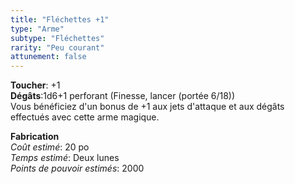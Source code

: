 ```yaml
---
title: "Fléchettes +1"
type: "Arme"
subtype: "Fléchettes"
rarity: "Peu courant"
attunement: false
---
```

**Toucher**: +1  
**Dégâts**:1d6+1 perforant (Finesse, lancer (portée 6/18))  
Vous bénéficiez d'un bonus de +1 aux jets d'attaque et aux dégâts effectués avec cette arme magique.  

**Fabrication**  
*Coût estimé*: 20 po  
*Temps estimé*: Deux lunes  
*Points de pouvoir estimés*: 2000  
